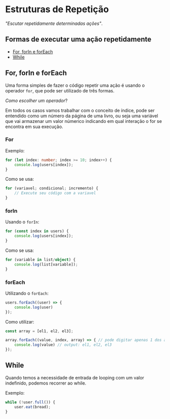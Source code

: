 # Estruturas de Repetição

*"Escutar repetidamente determinadas ações"*.

## Formas de executar uma ação repetidamente

* [For, forIn e forEach](#for-forin-e-foreach)
* [While](#while)

## For, forIn e forEach

Uma forma simples de fazer o código repetir uma ação é usando o operador ``for``, que pode ser utilizado de três formas.

*Como escolher um operador*?

Em todos os casos vamos trabalhar com o conceito de índice, pode ser entendido como um número da página de uma livro, ou seja uma variável que vai armazenar um valor númerico indicando em qual interação o for se encontra em sua execução.

### For

Exemplo:

```typescript
for (let index: number; index >= 10; index++) {
    console.log(users[index]);
}
```

Como se usa:

```typescript
for (variavel; condicional; incremento) {
    // Execute seu código com a variavel
}
```

### forIn

Usando o ``forIn``:

```typescript
for (const index in users) {
    console.log(users[index]);
}
```

Como se usa:

```typescript
for (variable in list/object) {
    console.log(list[variable]);
}
```

### forEach

Utilizando o ``forEach``:

```typescript
users.forEach((user) => {
    console.log(user)
});
```

Como utilizar:

```typescript
const array = [el1, el2, el3];

array.forEach((value, index, array) => { // pode digitar apenas 1 dos args mas eles vem dessa ordem
    console.log(value) // output: el1, el2, el3
});
```

## While

Quando temos a necessidade de entrada de looping com um valor indefinido, podemos recorrer ao while.

Exemplo:

```typescript
while (!user.full()) {
    user.eat(bread);
}
```